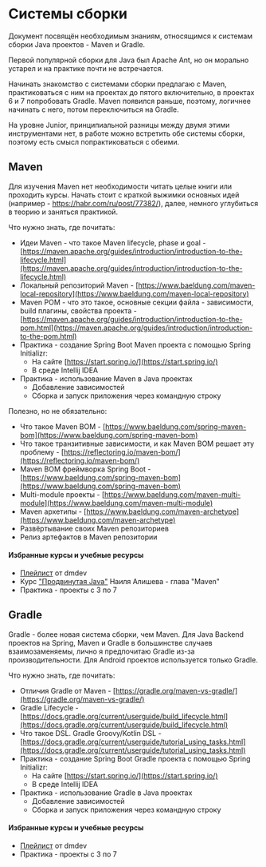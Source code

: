 # Системы сборки

Документ посвящён необходимым знаниям, относящимся к системам сборки Java проектов - Maven и Gradle.

Первой популярной сборки для Java был Apache Ant, но он морально устарел и на практике почти не встречается.

Начинать знакомство с системами сборки предлагаю с Maven, практиковаться с ним на проектах до пятого включительно, в проектах 6 и 7 попробовать Gradle. Maven появился раньше, поэтому, логичнее начинать с него, потом переключиться на Gradle.

На уровне Junior, принципиальной разницы между двумя этими инструментами нет, в работе можно встретить обе системы сборки, поэтому есть смысл попрактиковаться с обеими.

## Maven

Для изучения Maven нет необходимости читать целые книги или проходить курсы. Начать стоит с краткой выжимки основных идей (например - https://habr.com/ru/post/77382/), далее, немного углубиться в теорию и заняться практикой.

Что нужно знать, где почитать:

- Идеи Maven - что такое Maven lifecycle, phase и goal - [https://maven.apache.org/guides/introduction/introduction-to-the-lifecycle.html](https://maven.apache.org/guides/introduction/introduction-to-the-lifecycle.html)
- Локальный репозиторий Maven - [https://www.baeldung.com/maven-local-repository](https://www.baeldung.com/maven-local-repository)
- Maven POM - что это такое, основные секции файла - зависимости, build плагины, свойства проекта - [https://maven.apache.org/guides/introduction/introduction-to-the-pom.html](https://maven.apache.org/guides/introduction/introduction-to-the-pom.html)
- Практика - создание Spring Boot Maven проекта с помощью Spring Initializr:
  - На сайте [https://start.spring.io/](https://start.spring.io/)
  - В среде Intellij IDEA
- Практика - использование Maven в Java проектах
  - Добавление зависимостей
  - Сборка и запуск приложения через командную строку

Полезно, но не обязательно:

- Что такое Maven BOM - [https://www.baeldung.com/spring-maven-bom](https://www.baeldung.com/spring-maven-bom)
- Что такое транзитивные зависимости, и как Maven BOM решает эту проблему - [https://reflectoring.io/maven-bom/](https://reflectoring.io/maven-bom/)
- Maven BOM фреймворка Spring Boot - [https://www.baeldung.com/spring-maven-bom](https://www.baeldung.com/spring-maven-bom)
- Multi-module проекты - [https://www.baeldung.com/maven-multi-module](https://www.baeldung.com/maven-multi-module)
- Maven архетипы - [https://www.baeldung.com/maven-archetype](https://www.baeldung.com/maven-archetype)
- Развёртывание своих Maven репозиториев
- Релиз артефактов в Maven репозитории

#### Избранные курсы и учебные ресурсы

- [Плейлист](https://www.youtube.com/playlist?list=PLnh8EajVFTl5fusY9MRBEOoLjbv8Trms5) от dmdev
- Курс ["Продвинутая Java"](https://www.udemy.com/course/javarussia/) Наиля Алишева - глава "Maven"
- Практика - проекты с 3 по 7

## Gradle

Gradle - более новая система сборки, чем Maven. Для Java Backend проектов на Spring, Maven и Gradle в большинстве случаев взаимозаменяемы, лично я предпочитаю Gradle из-за производительности. Для Android проектов используется только Gradle.

Что нужно знать, где почитать:

- Отличия Gradle от Maven - [https://gradle.org/maven-vs-gradle/](https://gradle.org/maven-vs-gradle/)
- Gradle Lifecycle - [https://docs.gradle.org/current/userguide/build_lifecycle.html](https://docs.gradle.org/current/userguide/build_lifecycle.html)
- Что такое DSL. Gradle Groovy/Kotlin DSL - [https://docs.gradle.org/current/userguide/tutorial_using_tasks.html](https://docs.gradle.org/current/userguide/tutorial_using_tasks.html)
- Практика - создание Spring Boot Gradle проекта с помощью Spring Initializr:
  - На сайте [https://start.spring.io/](https://start.spring.io/)
  - В среде Intellij IDEA
- Практика - использование Gradle в Java проектах
  - Добавление зависимостей
  - Сборка и запуск приложения через командную строку

#### Избранные курсы и учебные ресурсы

- [Плейлист](https://www.youtube.com/playlist?list=PLnh8EajVFTl7JYxhZs7CfxyTsUMvcBXig) от dmdev
- Практика - проекты с 3 по 7
